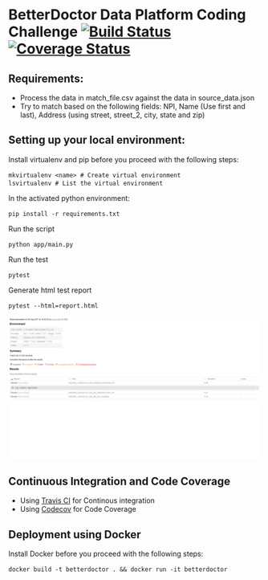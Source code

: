 # BetterDoctor Data Platform Coding Challenge [![Build Status](https://travis-ci.org/keyur9/better_doctor-coding_challenge.svg?branch=master)](https://travis-ci.org/keyur9/better_doctor-coding_challenge) [![Coverage Status](https://codecov.io/gh/keyur9/better_doctor-coding_challenge/branch/master/graph/badge.svg)](https://codecov.io/gh/keyur9/better_doctor-coding_challenge)

## Requirements:

* Process the data in match_file.csv against the data in source_data.json
* Try to match based on the following fields: NPI, Name (Use first and last), Address (using street, street_2, city, state and zip)

## Setting up your local environment:

  Install virtualenv and pip before you proceed with the following steps:

    mkvirtualenv <name> # Create virtual environment
    lsvirtualenv # List the virtual environment

  In the activated python environment:

    pip install -r requirements.txt

  Run the script

    python app/main.py

  Run the test

    pytest

  Generate html test report

    pytest --html=report.html

![Pytest-Report.png](./Pytest-Report.png)

## Continuous Integration and Code Coverage

* Using [Travis CI](https://travis-ci.org/) for Continous integration
* Using [Codecov](https://codecov.io/) for Code Coverage

## Deployment using Docker

Install Docker before you proceed with the following steps:

    docker build -t betterdoctor . && docker run -it betterdoctor
